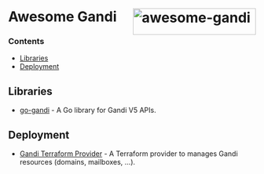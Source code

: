 # <a href="https://gandi.net/"><img align="right" src="https://upload.wikimedia.org/wikipedia/en/c/c7/GandiSAS.svg" alt="awesome-gandi" title="awesome-gandi" style="width: 250px; height: 54px;" width="250" height="54"/></a> Awesome Gandi

### Contents

- [Libraries](#libraries)
- [Deployment](#deployment)

## Libraries

* [go-gandi](https://github.com/go-gandi/go-gandi) - A Go library for Gandi V5 APIs.

## Deployment

* [Gandi Terraform Provider](https://github.com/go-gandi/terraform-provider-gandi) - A Terraform provider to manages Gandi resources (domains, mailboxes, ...).
